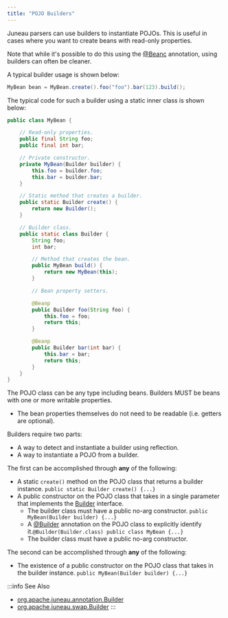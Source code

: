 ```yaml
---
title: "POJO Builders"
---
```


Juneau parsers can use builders to instantiate POJOs.
This is useful in cases where you want to create beans with read-only properties.

Note that while it's possible to do this using the [@Beanc](../apidocs/org/apache/juneau/annotation/Beanc.html) annotation, using builders can often be cleaner.

A typical builder usage is shown below:

```java
MyBean bean = MyBean.create().foo("foo").bar(123).build();
```

The typical code for such a builder using a static inner class is shown below:

```java
public class MyBean {

    // Read-only properties.
    public final String foo;
    public final int bar;

    // Private constructor.
    private MyBean(Builder builder) {
        this.foo = builder.foo;
        this.bar = builder.bar;
    }

    // Static method that creates a builder.
    public static Builder create() {
        return new Builder();
    }

    // Builder class.
    public static class Builder {
        String foo;
        int bar;

        // Method that creates the bean.
        public MyBean build() {
            return new MyBean(this);
        }

        // Bean property setters.

        @Beanp
        public Builder foo(String foo) {
            this.foo = foo;
            return this;
        }

        @Beanp
        public Builder bar(int bar) {
            this.bar = bar;
            return this;
        }
    }
}
```

The POJO class can be any type including beans.
Builders MUST be beans with one or more writable properties.
 - The bean properties themselves do not need to be readable (i.e. getters are optional).

Builders require two parts:
- A way to detect and instantiate a builder using reflection.
- A way to instantiate a POJO from a builder.

The first can be accomplished through **any** of the following:
- A static `create()` method on the POJO class that returns a builder instance. `public static Builder create() {...}`
- A public constructor on the POJO class that takes in a single parameter that implements the [Builder](../apidocs/org/apache/juneau/swap/Builder.html) interface.
   - The builder class must have a public no-arg constructor. `public MyBean(Builder builder) {...}`
   - A [@Builder](../apidocs/org/apache/juneau/annotation/Builder.html) annotation on the POJO class to explicitly identify it.`@Builder(Builder.class) public class MyBean {...}`
   - The builder class must have a public no-arg constructor.

The second can be accomplished through **any** of the following:
- The existence of a public constructor on the POJO class that takes in the builder instance. `public MyBean(Builder builder) {...}`

:::info See Also
- [org.apache.juneau.annotation.Builder](../apidocs/org/apache/juneau/annotation/Builder.html)
- [org.apache.juneau.swap.Builder](../apidocs/org/apache/juneau/swap/Builder.html)
:::
